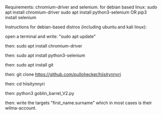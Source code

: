 Requirements:
chromium-driver and selenium.
for debian based linux:
sudo apt install chromium-driver
sudo apt install python3-selenium OR pip3 install selenium



Instructions for debian-based distros (including ubuntu and kali linux):


open a terminal and write: "sudo apt update"

then: sudo apt install chromium-driver

then: sudo apt install python3-selenium

then: sudo apt install git

then: git clone https://github.com/pullohecker/hiisitynnyri

then: cd hiisitynnyri

then: python3 goblin_barrel_V2.py

then: write the targets "first_name.surname" which in most cases is their wilma-account.
